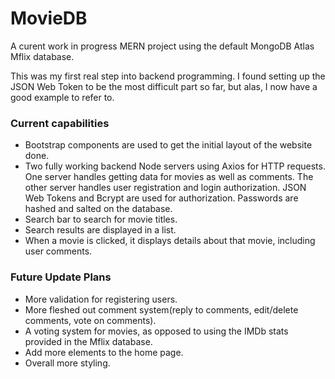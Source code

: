 # MovieDB

A curent work in progress MERN project using the default MongoDB Atlas Mflix database. 

This was my first real step into backend programming. I found setting up the JSON Web Token to be the most difficult part so far, but alas, I now have a good
example to refer to.

### Current capabilities

* Bootstrap components are used to get the initial layout of the website done.
* Two fully working backend Node servers using Axios for HTTP requests. One server handles getting data for movies as well as comments. The other server handles user registration and login authorization. JSON Web Tokens and Bcrypt are used for authorization. Passwords are hashed and salted on the database.
* Search bar to search for movie titles.
* Search results are displayed in a list.
* When a movie is clicked, it displays details about that movie, including user comments.


### Future Update Plans

* More validation for registering users.
* More fleshed out comment system(reply to comments, edit/delete comments, vote on comments).
* A voting system for movies, as opposed to using the IMDb stats provided in the Mflix database.
* Add more elements to the home page.
* Overall more styling.
